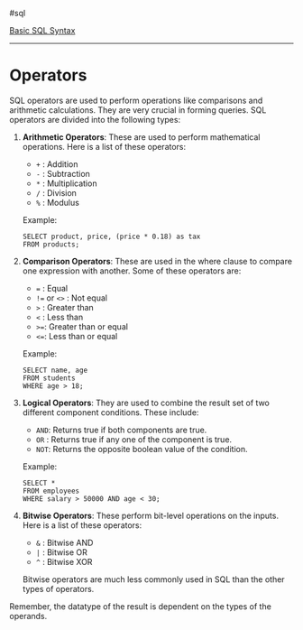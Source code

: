 #sql 

[Basic SQL Syntax](SQL.md#Basic%20SQL%20Syntax)

---
# Operators

SQL operators are used to perform operations like comparisons and arithmetic calculations. They are very crucial in forming queries. SQL operators are divided into the following types:

1. **Arithmetic Operators**: These are used to perform mathematical operations. Here is a list of these operators:
    
    - `+` : Addition
    - `-` : Subtraction
    - `*` : Multiplication
    - `/` : Division
    - `%` : Modulus
    
    Example:
    
    ```
    SELECT product, price, (price * 0.18) as tax
    FROM products;
    ```
    
2. **Comparison Operators**: These are used in the where clause to compare one expression with another. Some of these operators are:
    
    - `=` : Equal
    - `!=` or `<>` : Not equal
    - `>` : Greater than
    - `<` : Less than
    - `>=`: Greater than or equal
    - `<=`: Less than or equal
    
    Example:
    
    ```
    SELECT name, age
    FROM students
    WHERE age > 18;
    ```
    
3. **Logical Operators**: They are used to combine the result set of two different component conditions. These include:
    
    - `AND`: Returns true if both components are true.
    - `OR` : Returns true if any one of the component is true.
    - `NOT`: Returns the opposite boolean value of the condition.
    
    Example:
    
    ```
    SELECT * 
    FROM employees
    WHERE salary > 50000 AND age < 30;
    ```
    
4. **Bitwise Operators**: These perform bit-level operations on the inputs. Here is a list of these operators:
    
    - `&` : Bitwise AND
    - `|` : Bitwise OR
    - `^` : Bitwise XOR
    
    Bitwise operators are much less commonly used in SQL than the other types of operators.
    

Remember, the datatype of the result is dependent on the types of the operands.